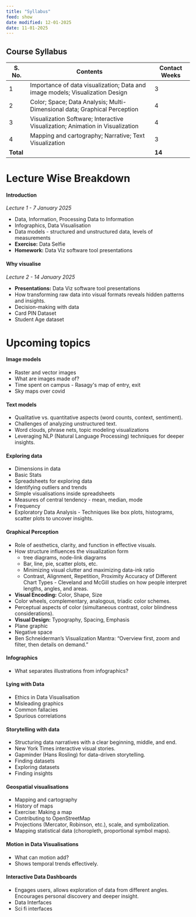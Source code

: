 ```yaml
---
title: "Syllabus"
feed: show
date modified: 12-01-2025
date: 11-01-2025
---
```

## Course Syllabus

| **S. No.** | **Contents**                                                                  | **Contact Weeks** |
| ---------- | ----------------------------------------------------------------------------- | ----------------- |
| 1          | Importance of data visualization; Data and image models; Visualization Design | 3                 |
| 2          | Color; Space; Data Analysis; Multi-Dimensional data; Graphical Perception     | 4                 |
| 3          | Visualization Software; Interactive Visualization; Animation in Visualization | 4                 |
| 4          | Mapping and cartography; Narrative; Text Visualization                        | 3                 |
| **Total**  |                                                                               | **14**            |

# Lecture Wise Breakdown

#### Introduction
*Lecture 1 - 7 January 2025*
- Data, Information, Processing Data to Information
- Infographics, Data Visualisation
- Data models - structured and unstructured data, levels of measurements
- **Exercise:** Data Selfie
- **Homework:** Data Viz software tool presentations
#### Why visualise
*Lecture 2 - 14 January 2025*
- **Presentations:** Data Viz software tool presentations
- How transforming raw data into visual formats reveals hidden patterns and insights.
- Decision-making with data
- Card PIN Dataset
- Student Age dataset
# Upcoming topics

#### Image models
- Raster and vector images
- What are images made of?
- Time spent on campus - Rasagy's map of entry, exit
- Sky maps over covid

#### Text models
- Qualitative vs. quantitative aspects (word counts, context, sentiment).
- Challenges of analyzing unstructured text.
- Word clouds, phrase nets, topic modeling visualizations
- Leveraging NLP (Natural Language Processing) techniques for deeper insights.

#### Exploring data
- Dimensions in data
- Basic Stats
- Spreadsheets for exploring data
- Identifying outliers and trends
- Simple visualisations inside spreadsheets
- Measures of central tendency - mean, median, mode
- Frequency
- Exploratory Data Analysis - Techniques like box plots, histograms, scatter plots to uncover insights.
#### Graphical Perception
- Role of aesthetics, clarity, and function in effective visuals.
- How structure influences the visualization form
	- tree diagrams, node-link diagrams
	- Bar, line, pie, scatter plots, etc.
	- Minimizing visual clutter and maximizing data-ink ratio
	- Contrast, Alignment, Repetition, Proximity
	Accuracy of Different Chart Types - Cleveland and McGill studies on how people interpret lengths, angles, and areas.
- **Visual Encoding:** Color, Shape, Size
- Color wheels, complementary, analogous, triadic color schemes.
- Perceptual aspects of color (simultaneous contrast, color blindness considerations).
- **Visual Design:** Typography, Spacing, Emphasis
- Plane graphic
- Negative space
- Ben Schneiderman’s Visualization Mantra: “Overview first, zoom and filter, then details on demand.”
#### Infographics
- What separates illustrations from infographics?
#### Lying with Data
- Ethics in Data Visualisation
- Misleading graphics
- Common fallacies
- Spurious correlations
#### Storytelling with data
- Structuring data narratives with a clear beginning, middle, and end.
- New York Times interactive visual stories.
- Gapminder (Hans Rosling) for data-driven storytelling.
- Finding datasets
- Exploring datasets
- Finding insights
#### Geospatial visualisations
- Mapping and cartography
- History of maps
- Exercise: Making a map
- Contributing to OpenStreetMap
- Projections (Mercator, Robinson, etc.), scale, and symbolization.
- Mapping statistical data (choropleth, proportional symbol maps).
#### Motion in Data Visualisations
- What can motion add?
- Shows temporal trends effectively.
#### Interactive Data Dashboards
- Engages users, allows exploration of data from different angles. Encourages personal discovery and deeper insight.
- Data Interfaces
- Sci fi interfaces